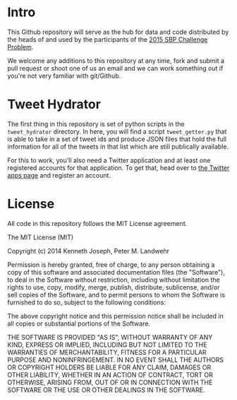 Intro
======

This Github repository will serve as the hub for data and code distributed by the heads of and used by the participants of the [2015 SBP Challenge Problem](http://sbp-conference.org/challenge/). 

We welcome any additions to this repository at any time, fork and submit a pull request or shoot one of us an email and we can work something out if you're not very familiar with git/Github.

Tweet Hydrator
==============

The first thing in this repository is set of python scripts in the ```tweet_hydrator``` directory.  In here, you will find a script ```tweet_getter.py``` that is able to take in  a set of tweet ids and produce JSON files that hold the full information for all of the tweets in that list which are still publically available.

For this to work, you'll also need a Twitter application and at least one registered accounts for that application.  To get that, head over to [the Twitter apps page](https://apps.twitter.com/) and register an account.

License
=========
All code in this repository follows the MIT License agreement.

The MIT License (MIT)

Copyright (c) 2014 Kenneth Joseph, Peter M. Landwehr

Permission is hereby granted, free of charge, to any person obtaining a copy
of this software and associated documentation files (the "Software"), to deal
in the Software without restriction, including without limitation the rights
to use, copy, modify, merge, publish, distribute, sublicense, and/or sell
copies of the Software, and to permit persons to whom the Software is
furnished to do so, subject to the following conditions:

The above copyright notice and this permission notice shall be included in all
copies or substantial portions of the Software.

THE SOFTWARE IS PROVIDED "AS IS", WITHOUT WARRANTY OF ANY KIND, EXPRESS OR
IMPLIED, INCLUDING BUT NOT LIMITED TO THE WARRANTIES OF MERCHANTABILITY,
FITNESS FOR A PARTICULAR PURPOSE AND NONINFRINGEMENT. IN NO EVENT SHALL THE
AUTHORS OR COPYRIGHT HOLDERS BE LIABLE FOR ANY CLAIM, DAMAGES OR OTHER
LIABILITY, WHETHER IN AN ACTION OF CONTRACT, TORT OR OTHERWISE, ARISING FROM,
OUT OF OR IN CONNECTION WITH THE SOFTWARE OR THE USE OR OTHER DEALINGS IN THE
SOFTWARE.